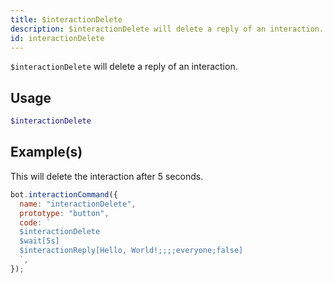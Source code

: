 ```yaml
---
title: $interactionDelete
description: $interactionDelete will delete a reply of an interaction.
id: interactionDelete
---
```


`$interactionDelete` will delete a reply of an interaction.

## Usage

```php
$interactionDelete
```

## Example(s)

This will delete the interaction after 5 seconds.

```javascript
bot.interactionCommand({
  name: "interactionDelete",
  prototype: "button",
  code: `
  $interactionDelete
  $wait[5s]
  $interactionReply[Hello, World!;;;;everyone;false]
  `,
});
```
